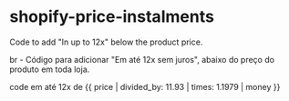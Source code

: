 # shopify-price-instalments
Code to add "In up to 12x" below the product price.

br - Código para adicionar "Em até 12x sem juros", abaixo do preço do produto em toda loja.

code
      <span>em até <span>12x</span> de <span> 
{{ price | divided_by: 11.93 | times: 1.1979 | money }}</span>

